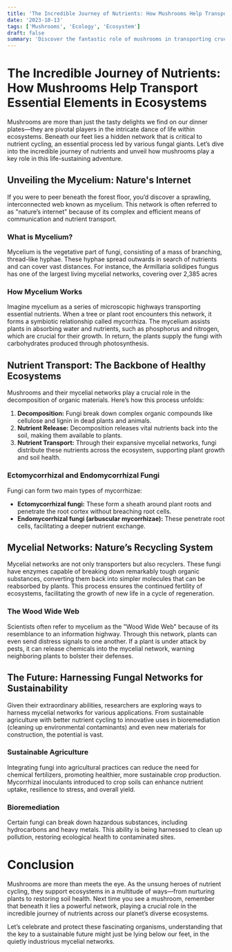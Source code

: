 ```yaml
---
title: 'The Incredible Journey of Nutrients: How Mushrooms Help Transport Essential Elements in Ecosystems'
date: '2023-10-13'
tags: ['Mushrooms', 'Ecology', 'Ecosystem']
draft: false
summary: 'Discover the fantastic role of mushrooms in transporting crucial nutrients throughout ecosystems. Dive into the intricate mycelial networks and their fascinating contribution to ecological health.'
---
```


# The Incredible Journey of Nutrients: How Mushrooms Help Transport Essential Elements in Ecosystems

Mushrooms are more than just the tasty delights we find on our dinner plates—they are pivotal players in the intricate dance of life within ecosystems. Beneath our feet lies a hidden network that is critical to nutrient cycling, an essential process led by various fungal giants. Let’s dive into the incredible journey of nutrients and unveil how mushrooms play a key role in this life-sustaining adventure.

## Unveiling the Mycelium: Nature's Internet

If you were to peer beneath the forest floor, you’d discover a sprawling, interconnected web known as mycelium. This network is often referred to as "nature’s internet" because of its complex and efficient means of communication and nutrient transport.

### What is Mycelium?

Mycelium is the vegetative part of fungi, consisting of a mass of branching, thread-like hyphae. These hyphae spread outwards in search of nutrients and can cover vast distances. For instance, the Armillaria solidipes fungus has one of the largest living mycelial networks, covering over 2,385 acres

### How Mycelium Works

Imagine mycelium as a series of microscopic highways transporting essential nutrients. When a tree or plant root encounters this network, it forms a symbiotic relationship called mycorrhiza. The mycelium assists plants in absorbing water and nutrients, such as phosphorus and nitrogen, which are crucial for their growth. In return, the plants supply the fungi with carbohydrates produced through photosynthesis.

## Nutrient Transport: The Backbone of Healthy Ecosystems

Mushrooms and their mycelial networks play a crucial role in the decomposition of organic materials. Here’s how this process unfolds:

1. **Decomposition:** Fungi break down complex organic compounds like cellulose and lignin in dead plants and animals.
2. **Nutrient Release:** Decomposition releases vital nutrients back into the soil, making them available to plants.
3. **Nutrient Transport:** Through their expansive mycelial networks, fungi distribute these nutrients across the ecosystem, supporting plant growth and soil health.

### Ectomycorrhizal and Endomycorrhizal Fungi

Fungi can form two main types of mycorrhizae:
- **Ectomycorrhizal fungi:** These form a sheath around plant roots and penetrate the root cortex without breaching root cells.
- **Endomycorrhizal fungi (arbuscular mycorrhizae):** These penetrate root cells, facilitating a deeper nutrient exchange.

## Mycelial Networks: Nature’s Recycling System

Mycelial networks are not only transporters but also recyclers. These fungi have enzymes capable of breaking down remarkably tough organic substances, converting them back into simpler molecules that can be reabsorbed by plants. This process ensures the continued fertility of ecosystems, facilitating the growth of new life in a cycle of regeneration.

### The Wood Wide Web

Scientists often refer to mycelium as the "Wood Wide Web" because of its resemblance to an information highway. Through this network, plants can even send distress signals to one another. If a plant is under attack by pests, it can release chemicals into the mycelial network, warning neighboring plants to bolster their defenses.

## The Future: Harnessing Fungal Networks for Sustainability

Given their extraordinary abilities, researchers are exploring ways to harness mycelial networks for various applications. From sustainable agriculture with better nutrient cycling to innovative uses in bioremediation (cleaning up environmental contaminants) and even new materials for construction, the potential is vast.

### Sustainable Agriculture

Integrating fungi into agricultural practices can reduce the need for chemical fertilizers, promoting healthier, more sustainable crop production. Mycorrhizal inoculants introduced to crop soils can enhance nutrient uptake, resilience to stress, and overall yield.

### Bioremediation

Certain fungi can break down hazardous substances, including hydrocarbons and heavy metals. This ability is being harnessed to clean up pollution, restoring ecological health to contaminated sites.

# Conclusion

Mushrooms are more than meets the eye. As the unsung heroes of nutrient cycling, they support ecosystems in a multitude of ways—from nurturing plants to restoring soil health. Next time you see a mushroom, remember that beneath it lies a powerful network, playing a crucial role in the incredible journey of nutrients across our planet’s diverse ecosystems.

Let’s celebrate and protect these fascinating organisms, understanding that the key to a sustainable future might just be lying below our feet, in the quietly industrious mycelial networks.